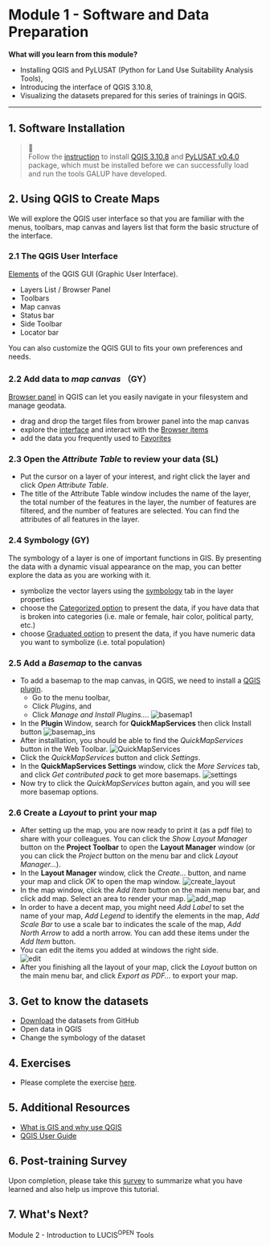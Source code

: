 # Module 1 - Software and Data Preparation

**What will you learn from this module?**

- Installing QGIS and PyLUSAT (Python for Land Use Suitability Analysis Tools),
- Introducing the interface of QGIS 3.10.8,
- Visualizing the datasets prepared for this series of trainings in QGIS.

---

## 1. Software Installation

> :pushpin:<br>
> Follow the [instruction](https://github.com/SERVIR-WA/GALUP/wiki/Install)
> to install [QGIS 3.10.8](https://qgis.org/en/site/) and
> [PyLUSAT v0.4.0](https://pypi.org/project/pylusat/) package, which
> must be installed before we can successfully load and run the tools GALUP
> have developed.

## 2. Using QGIS to Create Maps

We will explore the QGIS user interface so that you are familiar with the
menus, toolbars, map canvas and layers list that form the basic structure of
the interface.

### 2.1 The QGIS User Interface

[Elements](https://docs.qgis.org/3.10/en/docs/training_manual/basic_map/overview.html)
of the QGIS GUI (Graphic User Interface).

- Layers List / Browser Panel
- Toolbars
- Map canvas
- Status bar
- Side Toolbar
- Locator bar

You can also customize the QGIS GUI to fits your own preferences and needs.

### 2.2 Add data to _map canvas_ （GY）
[Browser panel](https://docs.qgis.org/3.10/en/docs/user_manual/introduction/browser.html?highlight=favoriate#the-browser-panel) in QGIS can let you easily navigate in your filesystem and manage geodata.
- drag and drop the target files from brower panel into the map canvas
- explore the [interface](https://docs.qgis.org/3.10/en/docs/user_manual/managing_data_source/opening_data.html?highlight=browser%20panel#exploring-the-interface) and interact with the [Browser items](https://docs.qgis.org/3.10/en/docs/user_manual/managing_data_source/opening_data.html?highlight=browser%20panel#interacting-with-the-browser-items)
- add the data you frequently used to [Favorites](https://docs.qgis.org/3.10/en/docs/training_manual/basic_map/overview.html?highlight=favoriate#basic-the-browser-panel)

### 2.3 Open the _Attribute Table_ to review your data (SL)

- Put the cursor on a layer of your interest, and right click the layer and
  click _Open Attribute Table_.
- The title of the Attribute Table window includes the name of the layer, the
  total number of the features in the layer, the number of features are
  filtered, and the number of features are selected. You can find the
  attributes of all features in the layer.

### 2.4 Symbology (GY)
The symbology of a layer is one of important functions in GIS. By presenting the data with a dynamic visual appearance on the map, you can better explore the data as you are working with it.
- symbolize the vector layers using the [symbology](https://docs.qgis.org/3.10/en/docs/training_manual/basic_map/symbology.html?highlight=symbology#basic-fa-changing-colors) tab in the layer properties
- choose the [Categorized option](https://docs.qgis.org/3.10/en/docs/user_manual/working_with_vector/vector_properties.html?highlight=single%20color#categorized-renderer) to present the data, if you have data that is broken into categories (i.e. male or female, hair color, political party, etc.)
- choose [Graduated option](https://docs.qgis.org/3.10/en/docs/user_manual/working_with_vector/vector_properties.html?highlight=single%20color#graduated-renderer) to present the data, if you have numeric data you want to symbolize (i.e. total population)

### 2.5 Add a _Basemap_ to the canvas

- To add a basemap to the map canvas, in QGIS, we need to install a
  [QGIS plugin](https://docs.qgis.org/3.10/en/docs/user_manual/plugins/plugins.html).
  - Go to the menu toolbar,
  - Click _Plugins_, and
  - Click _Manage and Install Plugins..._.
  ![basemap1](../../../images/Basemap/basemap.png)
- In the **Plugin** Window, search for **QuickMapServices** then click Install
  button ![basemap_ins](../../../images/Basemap/quick_map_ins.png)
- After installlation, you should be able to find the _QuickMapServices_ button
  in the Web Toolbar. ![QuickMapServices](../../../images/Basemap/quick_service.png)
- Click the _QuickMapServices_ button and click _Settings_.
- In the **QuickMapServices Settings** window, click the _More Services_ tab,
  and click _Get contributed pack_ to get more basemaps.
  ![settings](../../../images/Basemap/settings.png)
- Now try to click the _QuickMapServices_ button again, and you will see more
  basemap options.
  
### 2.6 Create a _Layout_ to print your map

- After setting up the map, you are now ready to print it (as a pdf file) to
  share with your colleagues. You can click the _Show Layout Manager_ button on
  the **Project Toolbar** to open the **Layout Manager** window (or you can
  click the _Project_ button on the menu bar and click _Layout Manager..._).
- In the **Layout Manager** window, click the _Create..._ button, and name your
  map and click _OK_ to open the map window.
  ![create_layout](../../../images/Export_ur_own_map/layout_manager.png)
- In the map window, click the _Add Item_ button on the main menu bar, and
  click add map. Select an area to render your map.
  ![add_map](../../../images/Export_ur_own_map/add_map.gif)
- In order to have a decent map, you might need _Add Label_ to set the name of
  your map, _Add Legend_ to identify the elements in the map, _Add Scale Bar_
  to use a scale bar to indicates the scale of the map, _Add North Arrow_ to
  add a north arrow. You can add these items under the _Add Item_ button.
- You can edit the items you added at windows the right side.<br>
  ![edit](../../../images/Export_ur_own_map/edit.png)
- After you finishing all the layout of your map, click the _Layout_ button on
  the main menu bar, and click _Export as PDF..._ to export your map.
  
## 3. Get to know the datasets

- [Download](https://github.com/chjch/lucis_qgis) the datasets from GitHub
- Open data in QGIS
- Change the symbology of the dataset

## 4. Exercises

- Please complete the exercise [here](https://github.com/chjch/lucis_qgis).

## 5. Additional Resources

- [What is GIS and why use QGIS](https://www.youtube.com/watch?v=8oEnJvLzDnQ)
- [QGIS User Guide](https://docs.qgis.org/3.16/en/docs/user_manual/)

## 6. Post-training Survey

Upon completion, please take this [survey](https://docs.google.com/document/d/1p1oy635ZMgXBcyxPJPv2Je-62xTVaNV6xCtltQYvde0/edit) to summarize what you have
learned and also help us improve this tutorial.

## 7. What's Next?

Module 2 - Introduction to LUCIS<sup>OPEN</sup> Tools